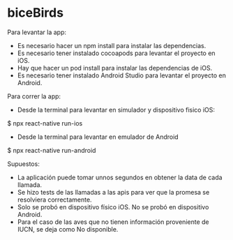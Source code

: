 # biceBirds
Para levantar la app:
- Es necesario hacer un npm install para instalar las dependencias.
- Es necesario tener instalado cocoapods para levantar el proyecto en iOS.
- Hay que hacer un pod install para instalar las dependencias de iOS.
- Es necesario tener instalado Android Studio para levantar el proyecto en Android.

Para correr la app:
- Desde la terminal para levantar en simulador y dispositivo fisico iOS:

$ npx react-native run-ios

- Desde la terminal para levantar en emulador de Android

$ npx react-native run-android

Supuestos:

- La aplicación puede tomar unnos segundos en obtener la data de cada llamada.
- Se hizo tests de las llamadas a las apis para ver que la promesa se resolviera correctamente.
- Solo se probó en dispositivo físico iOS. No se probó en dispositivo Android.
- Para el caso de las aves que no tienen información proveniente de IUCN, se deja como No disponible.